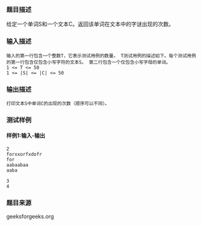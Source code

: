### 题目描述
给定一个单词S和一个文本C。返回该单词在文本中的字谜出现的次数。
### 输入描述
```
输入的第一行包含一个整数T，它表示测试用例的数量。 T测试用例的描述如下。每个测试用例的第一行包含仅包含小写字符的文本S。 第二行包含一个仅包含小写字母的单词。
1 <= T <= 50
1 <= |S| <= |C| <= 50
```
### 输出描述
```
打印文本S中单词C的出现的次数（顺序可以不同）。
```
### 测试样例
#### 样例1:输入-输出
```
2
forxxorfxdofr
for
aabaabaa
aaba
```
```
3
4
```
### 题目来源
geeksforgeeks.org